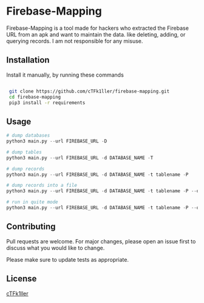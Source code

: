 # Firebase-Mapping

Firebase-Mapping is a tool made for hackers who extracted the Firebase URL from an apk and want to maintain the data.
like deleting, adding, or querying records. I am not responsible for any misuse.

## Installation
Install it manually, by running these commands 

```bash

 git clone https://github.com/cTFk1ller/firebase-mapping.git
 cd firebase-mapping
 pip3 install -r requirements 


```

## Usage

```python
# dump databases 
python3 main.py --url FIREBASE_URL -D 

# dump tables 
python3 main.py --url FIREBASE_URL -d DATABASE_NAME -T  

# dump records 
python3 main.py --url FIREBASE_URL -d DATABASE_NAME -t tablename -P 

# dump records into a file 
python3 main.py --url FIREBASE_URL -d DATABASE_NAME -t tablename -P --output FILENAME

# run in quite mode 
python3 main.py --url FIREBASE_URL -d DATABASE_NAME -t tablename -P --output FILENAME -q

```

## Contributing

Pull requests are welcome. For major changes, please open an issue first
to discuss what you would like to change.

Please make sure to update tests as appropriate.

## License

[cTFk1ller](https://github.com/cTFk1ller)
